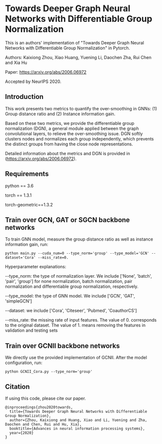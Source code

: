 # Towards Deeper Graph Neural Networks with Differentiable Group Normalization

This is an authors' implementation of "Towards Deeper Graph Neural Networks with Differentiable Group Normalization" in Pytorch.

Authors: Kaixiong Zhou, Xiao Huang, Yuening Li, Daochen Zha, Rui Chen and Xia Hu

Paper: https://arxiv.org/abs/2006.06972

Accepted by NeurIPS 2020.

## Introduction

This work presents two metrics to quantify the over-smoothing in GNNs: (1) Group distance ratio and (2) Instance information gain.

Based on these two metrics, we provide the differentiable group normalization (DGN), a general module applied between the 
graph convolutional layers, to relieve the over-smoothing issue. DGN softly clusters nodes and normalizes each group independently, 
which prevents the distinct groups from having the close node representations.

Detailed information about the metrics and DGN is provided in (https://arxiv.org/abs/2006.06972).

## Requirements

python == 3.6

torch == 1.3.1

torch-geometric==1.3.2

## Train over GCN, GAT or SGCN backbone networks

To train GNN model, measure the group distance ratio as well as instance information gain, run:
```
python main.py --cuda_num=0 --type_norm='group' --type_model='GCN' --dataset='Cora' --miss_rate=0.
```
Hyperparameter explanations:

--type_norm: the type of normalization layer. We include ['None', 'batch', 'pair', 'group'] for none normalization, 
batch normalization, pair normalization and differentiable group normalization, respectively. 

--type_model: the type of GNN model. We include ['GCN', 'GAT', 'simpleGCN']

--dataset: we include ['Cora', 'Citeseer', 'Pubmed', 'CoauthorCS']

--miss_rate: the missing rate of input features.
The value of 0. corresponds to the original dataset. The value of 1. means removing the features in validation and testing sets


## Train over GCNII backbone networks

We directly use the provided implementation of GCNII. After the model configuration, run:
```
python GCNII_Cora.py --type_norm='group'
```


## Citation

If using this code, please cite our paper.
```
@inproceedings{zhou2020towards,
  title={Towards Deeper Graph Neural Networks with Differentiable Group Normalization},
  author={Zhou, Kaixiong and Huang, Xiao and Li, Yuening and Zha, Daochen and Chen, Rui and Hu, Xia},
  booktitle={Advances in neural information processing systems},
  year={2020}
}
```